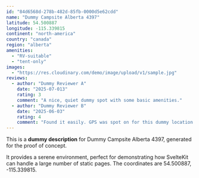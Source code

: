 ```yaml
---
id: "84d6568d-278b-482d-85fb-0000d5e62cdd"
name: "Dummy Campsite Alberta 4397"
latitude: 54.500887
longitude: -115.339815
continent: "north-america"
country: "canada"
region: "alberta"
amenities:
  - "RV-suitable"
  - "tent-only"
images:
  - "https://res.cloudinary.com/demo/image/upload/v1/sample.jpg"
reviews:
  - author: "Dummy Reviewer A"
    date: "2025-07-013"
    rating: 3
    comment: "A nice, quiet dummy spot with some basic amenities."
  - author: "Dummy Reviewer B"
    date: "2025-06-03"
    rating: 4
    comment: "Found it easily. GPS was spot on for this dummy location."
---
```


This is a **dummy description** for Dummy Campsite Alberta 4397, generated for the proof of concept.

It provides a serene environment, perfect for demonstrating how SvelteKit can handle a large number of static pages. The coordinates are 54.500887, -115.339815.
